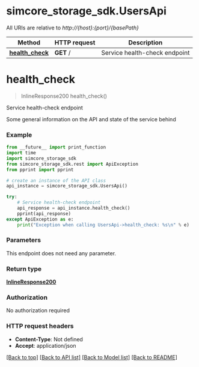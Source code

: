 # simcore_storage_sdk.UsersApi

All URIs are relative to *http://{host}:{port}/{basePath}*

Method | HTTP request | Description
------------- | ------------- | -------------
[**health_check**](UsersApi.md#health_check) | **GET** / | Service health-check endpoint


# **health_check**
> InlineResponse200 health_check()

Service health-check endpoint

Some general information on the API and state of the service behind

### Example
```python
from __future__ import print_function
import time
import simcore_storage_sdk
from simcore_storage_sdk.rest import ApiException
from pprint import pprint

# create an instance of the API class
api_instance = simcore_storage_sdk.UsersApi()

try:
    # Service health-check endpoint
    api_response = api_instance.health_check()
    pprint(api_response)
except ApiException as e:
    print("Exception when calling UsersApi->health_check: %s\n" % e)
```

### Parameters
This endpoint does not need any parameter.

### Return type

[**InlineResponse200**](InlineResponse200.md)

### Authorization

No authorization required

### HTTP request headers

 - **Content-Type**: Not defined
 - **Accept**: application/json

[[Back to top]](#) [[Back to API list]](../README.md#documentation-for-api-endpoints) [[Back to Model list]](../README.md#documentation-for-models) [[Back to README]](../README.md)

